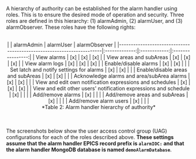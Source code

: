 A hierarchy of authority can be established for the alarm handler using roles. This is to ensure the desired mode of operation and security. Three roles are defined in this hierarchy: (1) alarmAdmin, (2) alarmUser, and (3) alarmObserver. These roles have the following rights:

<br/>
<center>
|                                                                      | alarmAdmin    |   alarmUser  |    alarmObserver |
|----------------------------------------------------------------------|:-------------:|:------------:|:----------------:|
| View alarms                                                          | [x]           | [x]          | [x]              |
| View areas and subAreas                                              | [x]           | [x]          | [x]              |
| View alarm logs                                                      | [x]           | [x]          | [x]              |
| Enable/disable alarms                                                | [x]           | [x]          |                  |
| Set latch and notify settings for alarms                             | [x]           | [x]          |                  |
| Enable/disable areas and subAreas                                    | [x]           | [x]          |                  |
| Acknowledge alarms and area/subArea alarms                           | [x]           | [x]          |                  |
| View and edit own notification expressions and schedules             | [x]           | [x]          | [x]              |
| View and edit other users' notification expressions and schedule     | [x]           |              |                  |
| Add/remove alarms                                                    | [x]           |              |                  |
| Add/remove areas and subAreas                                        | [x]           |              |                  |
| Add/remove alarm users                                               | [x]           |              |                  |
</center>
<center>*Table 2: Alarm handler hierarchy of authority*</center>
<br/><br/>

The screenshots below show the user access control group (UAG) configurations for each of the roles described above. **These settings assume that the alarm handler EPICS record prefix is `alarmIOC:` and that the alarm handler MongoDB database is named `demoAlarmDatabase`**.